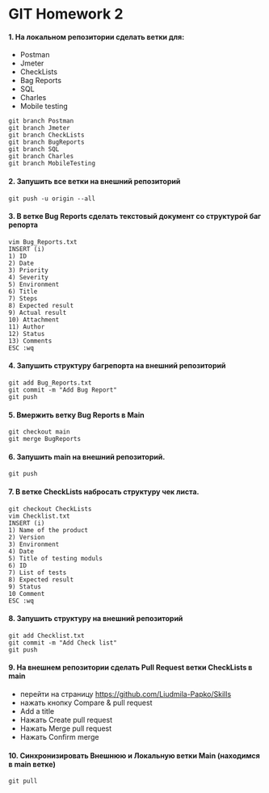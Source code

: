 # GIT Homework 2

#### 1. На локальном репозитории сделать ветки для:
- Postman
- Jmeter
- CheckLists
- Bag Reports
- SQL
- Charles
- Mobile testing
```
git branch Postman
git branch Jmeter
git branch CheckLists
git branch BugReports
git branch SQL
git branch Charles
git branch MobileTesting
```
#### 2. Запушить все ветки на внешний репозиторий
```
git push -u origin --all
```
#### 3. В ветке Bug Reports сделать текстовый документ со структурой баг репорта
```
vim Bug_Reports.txt
INSERT (i)
1) ID
2) Date
3) Priority
4) Severity
5) Environment
6) Title
7) Steps
8) Expected result
9) Actual result
10) Attachment
11) Author
12) Status
13) Comments
ESC :wq
```
#### 4. Запушить структуру багрепорта на внешний репозиторий
```
git add Bug_Reports.txt
git commit -m "Add Bug Report"
git push
```
#### 5. Вмержить ветку Bug Reports в Main
```
git checkout main
git merge BugReports
```
#### 6. Запушить main на внешний репозиторий.
```
git push
```
#### 7. В ветке CheckLists набросать структуру чек листа.
```
git checkout CheckLists
vim Checklist.txt
INSERT (i)
1) Name of the product
2) Version
3) Environment
4) Date
5) Title of testing moduls
6) ID
7) List of tests
8) Expected result
9) Status
10 Comment
ESC :wq
```
#### 8. Запушить структуру на внешний репозиторий
```
git add Checklist.txt
git commit -m "Add Check list"
git push
```
#### 9. На внешнем репозитории сделать Pull Request ветки CheckLists в main
- перейти на страницу https://github.com/Liudmila-Papko/Skills
- нажать кнопку Compare & pull request
- Add a title
- Нажать Create pull request
- Нажать Merge pull request
- Нажать Confirm merge
#### 10. Синхронизировать Внешнюю и Локальную ветки Main (находимся в main ветке)
```
git pull
```
